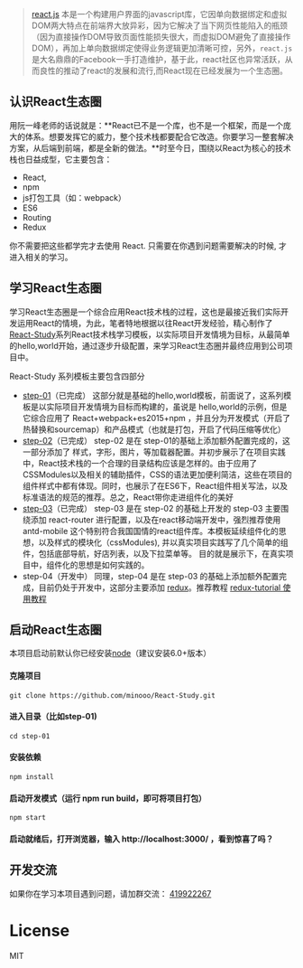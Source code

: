 > [react.js](https://github.com/facebook/react) 本是一个构建用户界面的javascript库，它因单向数据绑定和虚拟DOM两大特点在前端界大放异彩，因为它解决了当下网页性能陷入的瓶颈（因为直接操作DOM导致页面性能损失很大，而虚拟DOM避免了直接操作DOM），再加上单向数据绑定使得业务逻辑更加清晰可控，另外，`react.js` 是大名鼎鼎的Facebook一手打造维护，基于此，react社区也异常活跃，从而良性的推动了react的发展和流行,而React现在已经发展为一个生态圈。

## 认识React生态圈
用阮一峰老师的话说就是：**React已不是一个库，也不是一个框架，而是一个庞大的体系。想要发挥它的威力，整个技术栈都要配合它改造。你要学习一整套解决方案，从后端到前端，都是全新的做法。**时至今日，围绕以React为核心的技术栈也日益成型，它主要包含：
- React,
- npm
- js打包工具（如：webpack）
- ES6
- Routing
- Redux

你不需要把这些都学完才去使用 React. 只需要在你遇到问题需要解决的时候, 才进入相关的学习。

## 学习React生态圈
学习React生态圈是一个综合应用React技术栈的过程，这也是最接近我们实际开发运用React的情境，为此，笔者特地根据以往React开发经验，精心制作了[React-Study](https://github.com/minooo/React-Study)系列React技术栈学习模板，以实际项目开发情境为目标，从最简单的hello,world开始，通过逐步升级配置，来学习React生态圈并最终应用到公司项目中。

React-Study 系列模板主要包含四部分
- [step-01](https://github.com/minooo/React-Study/tree/master/step-01)（已完成）
这部分就是基础的hello,world模板，前面说了，这系列模板是以实际项目开发情境为目标而构建的，虽说是  hello,world的示例，但是它综合应用了 React+webpack+es2015+npm ，并且分为开发模式（开启了热替换和sourcemap）和产品模式（也就是打包，开启了代码压缩等优化）
- [step-02](https://github.com/minooo/React-Study/tree/master/step-02)（已完成）
step-02 是在 step-01的基础上添加额外配置完成的，这一部分添加了 样式，字形，图片，等加载器配置。并初步展示了在项目实践中，React技术栈的一个合理的目录结构应该是怎样的。由于应用了CSSModules以及相关的辅助插件，CSS的语法更加便利简洁，这些在项目的组件样式中都有体现。同时，也展示了在ES6下，React组件相关写法，以及标准语法的规范的推荐。总之，React带你走进组件化的美好
- [step-03](https://github.com/minooo/React-Study/tree/master/step-03)（已完成）
step-03 是在 step-02 的基础上开发的 step-03 主要围绕添加 react-router 进行配置，以及在react移动端开发中，强烈推荐使用antd-mobile 这个特别符合我国国情的react组件库。本模板延续组件化的思想，以及样式的模块化（cssModules), 并以真实项目实践写了几个简单的组件，包括底部导航，好店列表，以及下拉菜单等。 目的就是展示下，在真实项目中，组件化的思想是如何实践的。
- step-04（开发中）
同理，step-04 是在 step-03 的基础上添加额外配置完成，目前仍处于开发中，这部分主要添加 [redux](https://github.com/reactjs/redux)。推荐教程 [redux-tutorial 使用教程](https://github.com/react-guide/redux-tutorial-cn/blob/master/00_introduction.js) 

## 启动React生态圈
本项目启动前默认你已经安装[node](http://nodejs.cn/)（建议安装6.0+版本）
#### 克隆项目
    git clone https://github.com/minooo/React-Study.git
    
#### 进入目录（比如step-01)
    cd step-01
    
#### 安装依赖
    npm install
    
#### 启动开发模式（运行 npm run build，即可将项目打包）
    npm start
    
#### 启动就绪后，打开浏览器，输入 http://localhost:3000/ ，看到惊喜了吗？



## 开发交流
如果你在学习本项目遇到问题，请加群交流： [419922267](http://jq.qq.com/?_wv=1027&k=2FnzuGM)

# License
MIT

    
